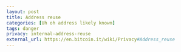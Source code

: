 ```yaml
---
layout: post
title: Address reuse
categories: [Uh oh address likely known]
tags: danger
privacy: internal-address-reuse
external_url: https://en.bitcoin.it/wiki/Privacy#Address_reuse
---
```

